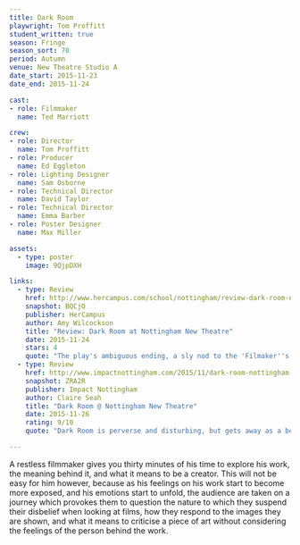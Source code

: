 ```yaml
---
title: Dark Room
playwright: Tom Proffitt
student_written: true
season: Fringe
season_sort: 70
period: Autumn
venue: New Theatre Studio A
date_start: 2015-11-23
date_end: 2015-11-24

cast:
- role: Filmmaker
  name: Ted Marriott

crew:
- role: Director
  name: Tom Proffitt
- role: Producer
  name: Ed Eggleton
- role: Lighting Designer
  name: Sam Osborne
- role: Technical Director
  name: David Taylor
- role: Technical Director
  name: Emma Barber
- role: Poster Designer
  name: Max Miller

assets:
  - type: poster
    image: 9QjpDXH

links:
  - type: Review
    href: http://www.hercampus.com/school/nottingham/review-dark-room-nottingham-new-theatre
    snapshot: BQCjO
    publisher: HerCampus 
    author: Amy Wilcockson
    title: "Review: Dark Room at Nottingham New Theatre"
    date: 2015-11-24
    stars: 4
    quote: "The play's ambiguous ending, a sly nod to the 'Filmaker''s comment on ambiguity in films, left the audience moved and wondering at the fate of our protagonist[...] Intense and absorbing, this production certainly made an impact. "
  - type: Review
    href: http://www.impactnottingham.com/2015/11/dark-room-nottingham-new-theatre
    snapshot: ZRA2R
    publisher: Impact Nottingham
    author: Claire Seah
    title: "Dark Room @ Nottingham New Theatre"
    date: 2015-11-26
    rating: 9/10
    quote: "Dark Room is perverse and disturbing, but gets away as a beautiful piece of work that stimulates the morbid fascination within us all. "

---
```


A restless filmmaker gives you thirty minutes of his time to explore his work, the meaning behind it, and what it means to be a creator. This will not be easy for him however, because as his feelings on his work start to become more exposed, and his emotions start to unfold, the audience are taken on a journey which provokes them to question the nature to which they suspend their disbelief when looking at films, how they respond to the images they are shown, and what it means to criticise a piece of art without considering the feelings of the person behind the work.

